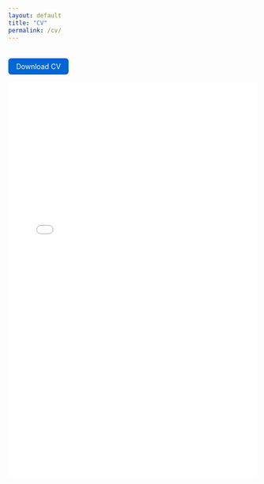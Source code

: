 ```yaml
---
layout: default
title: "CV"
permalink: /cv/
---
```

<a href="/assets/InhyukHwang_CV.pdf" download
   style="display: inline-block; padding: 8px 16px; margin-top: 20px;
   background-color: #0366d6; color: white; text-decoration: none; border-radius: 6px;">
  Download CV
</a>

<embed src="/assets/InhyukHwang_CV.pdf" type="application/pdf" width="100%" height="800px" />
